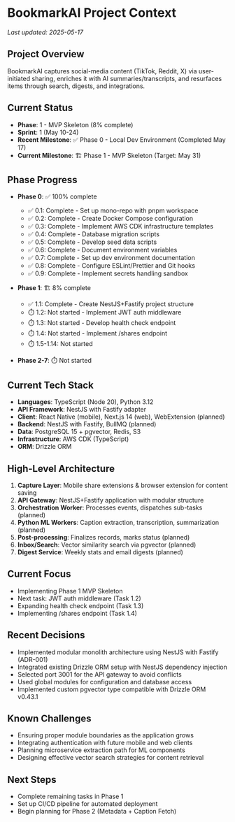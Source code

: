 # BookmarkAI Project Context

_Last updated: 2025-05-17_

## Project Overview

BookmarkAI captures social-media content (TikTok, Reddit, X) via user-initiated sharing, enriches it with AI summaries/transcripts, and resurfaces items through search, digests, and integrations.

## Current Status

- **Phase**: 1 - MVP Skeleton (8% complete)
- **Sprint**: 1 (May 10-24)
- **Recent Milestone**: ✅ Phase 0 - Local Dev Environment (Completed May 17)
- **Current Milestone**: 🏗️ Phase 1 - MVP Skeleton (Target: May 31)

## Phase Progress

- **Phase 0**: ✅ 100% complete

  - ✅ 0.1: Complete - Set up mono-repo with pnpm workspace
  - ✅ 0.2: Complete - Create Docker Compose configuration
  - ✅ 0.3: Complete - Implement AWS CDK infrastructure templates
  - ✅ 0.4: Complete - Database migration scripts
  - ✅ 0.5: Complete - Develop seed data scripts
  - ✅ 0.6: Complete - Document environment variables
  - ✅ 0.7: Complete - Set up dev environment documentation
  - ✅ 0.8: Complete - Configure ESLint/Prettier and Git hooks
  - ✅ 0.9: Complete - Implement secrets handling sandbox

- **Phase 1**: 🏗️ 8% complete

  - ✅ 1.1: Complete - Create NestJS+Fastify project structure
  - ⏱️ 1.2: Not started - Implement JWT auth middleware
  - ⏱️ 1.3: Not started - Develop health check endpoint
  - ⏱️ 1.4: Not started - Implement /shares endpoint
  - ⏱️ 1.5-1.14: Not started

- **Phase 2-7**: ⏱️ Not started

## Current Tech Stack

- **Languages**: TypeScript (Node 20), Python 3.12
- **API Framework**: NestJS with Fastify adapter
- **Client**: React Native (mobile), Next.js 14 (web), WebExtension (planned)
- **Backend**: NestJS with Fastify, BullMQ (planned)
- **Data**: PostgreSQL 15 + pgvector, Redis, S3
- **Infrastructure**: AWS CDK (TypeScript)
- **ORM**: Drizzle ORM

## High-Level Architecture

1. **Capture Layer**: Mobile share extensions & browser extension for content saving
2. **API Gateway**: NestJS+Fastify application with modular structure
3. **Orchestration Worker**: Processes events, dispatches sub-tasks (planned)
4. **Python ML Workers**: Caption extraction, transcription, summarization (planned)
5. **Post-processing**: Finalizes records, marks status (planned)
6. **Inbox/Search**: Vector similarity search via pgvector (planned)
7. **Digest Service**: Weekly stats and email digests (planned)

## Current Focus

- Implementing Phase 1 MVP Skeleton
- Next task: JWT auth middleware (Task 1.2)
- Expanding health check endpoint (Task 1.3)
- Implementing /shares endpoint (Task 1.4)

## Recent Decisions

- Implemented modular monolith architecture using NestJS with Fastify (ADR-001)
- Integrated existing Drizzle ORM setup with NestJS dependency injection
- Selected port 3001 for the API gateway to avoid conflicts
- Used global modules for configuration and database access
- Implemented custom pgvector type compatible with Drizzle ORM v0.43.1

## Known Challenges

- Ensuring proper module boundaries as the application grows
- Integrating authentication with future mobile and web clients
- Planning microservice extraction path for ML components
- Designing effective vector search strategies for content retrieval

## Next Steps

- Complete remaining tasks in Phase 1
- Set up CI/CD pipeline for automated deployment
- Begin planning for Phase 2 (Metadata + Caption Fetch)
